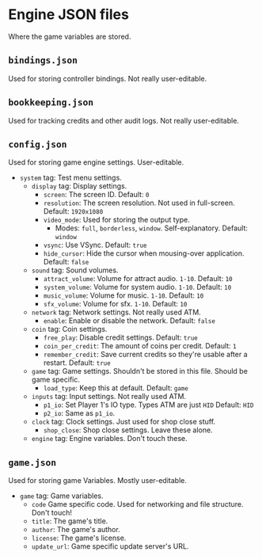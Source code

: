 # Engine JSON files
Where the game variables are stored.

## `bindings.json`
Used for storing controller bindings. Not really user-editable.

## `bookkeeping.json`
Used for tracking credits and other audit logs. Not really user-editable.

## `config.json`
Used for storing game engine settings. User-editable.

- `system` tag: Test menu settings.
    - `display` tag: Display settings.
        - `screen`: The screen ID. Default: `0`
        - `resolution`: The screen resolution. Not used in full-screen. Default: `1920x1080`
        - `video_mode`: Used for storing the output type.
            - Modes: `full`, `borderless`, `window`. Self-explanatory. Default: `window`
        - `vsync`: Use VSync. Default: `true`
        - `hide_cursor`: Hide the cursor when mousing-over application. Default: `false`
    - `sound` tag: Sound volumes.
        - `attract_volume`: Volume for attract audio. `1-10`. Default: `10`
        - `system_volume`: Volume for system audio. `1-10`. Default: `10`
        - `music_volume`: Volume for music. `1-10`. Default: `10`
        - `sfx_volume`: Volume for sfx. `1-10`. Default: `10`
    - `network` tag: Network settings. Not really used ATM.
        - `enable`: Enable or disable the network. Default: `false`
    - `coin` tag: Coin settings.
        - `free_play`: Disable credit settings. Default: `true`
        - `coin_per_credit`: The amount of coins per credit. Default: `1`
        - `remember_credit`: Save current credits so they're usable after a restart. Default: `true`
    - `game` tag: Game settings. Shouldn't be stored in this file. Should be game specific.
        - `load_type`: Keep this at default. Default: `game`
    - `inputs` tag: Input settings. Not really used ATM.
        - `p1_io`: Set Player 1's IO type. Types ATM are just `HID` Default: `HID`
        - `p2_io`: Same as `p1_io`.
    - `clock` tag: Clock settings. Just used for shop close stuff.
        - `shop_close`: Shop close settings. Leave these alone.
    - `engine` tag: Engine variables. Don't touch these.

## `game.json`
Used for storing game Variables. Mostly user-editable.

- `game` tag: Game variables.
    - `code` Game specific code. Used for networking and file structure. Don't touch!
    - `title`: The game's title.
    - `author`: The game's author.
    - `license`: The game's license.
    - `update_url`: Game specific update server's URL.